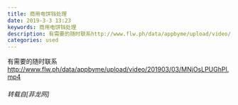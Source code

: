 ```yaml
---
title: 商用电饼铛处理
date: 2019-3-3 13:23
keywords: 商用电饼铛处理
description: 有需要的随时联系http://www.flw.ph/data/appbyme/upload/video/201903/03/MNjOsLPUGhPl.mp4
categories: used
---
```

<td class="t_f" id="postmessage_3147825">

有需要的随时联系<br/>
<a href="http://www.flw.ph/data/appbyme/upload/video/201903/03/MNjOsLPUGhPl.mp4" target="_blank">http://www.flw.ph/data/appbyme/upload/video/201903/03/MNjOsLPUGhPl.mp4</a></td>
###### 转载自[菲龙网]